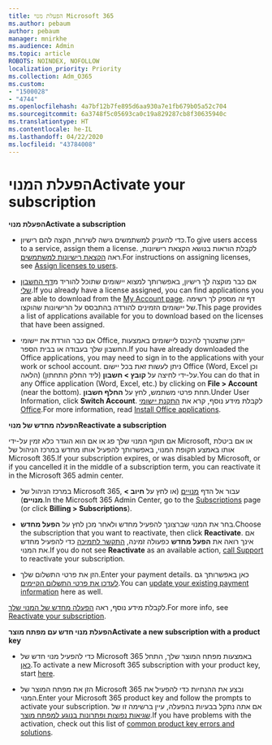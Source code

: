 ```yaml
---
title: הפעלת מנוי Microsoft 365
ms.author: pebaum
author: pebaum
manager: mnirkhe
ms.audience: Admin
ms.topic: article
ROBOTS: NOINDEX, NOFOLLOW
localization_priority: Priority
ms.collection: Adm_O365
ms.custom:
- "1500028"
- "4744"
ms.openlocfilehash: 4a7bf12b7fe895d6aa930a7e1fb679b05a52c704
ms.sourcegitcommit: 6a3748f5c05693ca0c19a829287cb8f30635940c
ms.translationtype: HT
ms.contentlocale: he-IL
ms.lasthandoff: 04/22/2020
ms.locfileid: "43784008"
---
```

# <a name="activate-your-subscription"></a><span data-ttu-id="92bbb-102">הפעלת המנוי</span><span class="sxs-lookup"><span data-stu-id="92bbb-102">Activate your subscription</span></span>

<span data-ttu-id="92bbb-103">**הפעלת מנוי**</span><span class="sxs-lookup"><span data-stu-id="92bbb-103">**Activate a subscription**</span></span>

- <span data-ttu-id="92bbb-104">כדי להעניק למשתמשים גישה לשירות, הקצה להם רישיון.</span><span class="sxs-lookup"><span data-stu-id="92bbb-104">To give users access to a service, assign them a license.</span></span> <span data-ttu-id="92bbb-105">לקבלת הוראות בנושא הקצאת רישיונות, ראה [הקצאת רישיונות למשתמשים](https://docs.microsoft.com/microsoft-365/admin/manage/assign-licenses-to-users?view=o365-worldwide).</span><span class="sxs-lookup"><span data-stu-id="92bbb-105">For instructions on assigning licenses, see [Assign licenses to users](https://docs.microsoft.com/microsoft-365/admin/manage/assign-licenses-to-users?view=o365-worldwide).</span></span>

- <span data-ttu-id="92bbb-106">אם כבר מוקצה לך רישיון, באפשרותך למצוא יישומים שתוכל להוריד מ[דף החשבון שלי](https://portal.office.com/account/#installs).</span><span class="sxs-lookup"><span data-stu-id="92bbb-106">If you already have a license assigned, you can find applications you are able to download from the [My Account page](https://portal.office.com/account/#installs).</span></span> <span data-ttu-id="92bbb-107">דף זה מספק לך רשימה של יישומים הזמינים להורדה בהתבסס על הרישיונות שהוקצו.</span><span class="sxs-lookup"><span data-stu-id="92bbb-107">This page provides a list of applications available for you to download based on the licenses that have been assigned.</span></span>

- <span data-ttu-id="92bbb-108">אם כבר הורדת את יישומי Office, ייתכן שתצטרך להיכנס ליישומים באמצעות החשבון שלך בעבודה או בבית הספר.</span><span class="sxs-lookup"><span data-stu-id="92bbb-108">If you have already downloaded the Office applications, you may need to sign in to the applications with your work or school account.</span></span> <span data-ttu-id="92bbb-109">ניתן לעשות זאת בכל יישום Office (Word,‏ Excel וכן הלאה) על-ידי לחיצה על **קובץ > חשבון** (ליד החלק התחתון).</span><span class="sxs-lookup"><span data-stu-id="92bbb-109">You can do that in any Office application (Word, Excel, etc.) by clicking on **File > Account** (near the bottom).</span></span> <span data-ttu-id="92bbb-110">תחת פרטי משתמש, לחץ על **החלף חשבון**.</span><span class="sxs-lookup"><span data-stu-id="92bbb-110">Under User Information, click **Switch Account**.</span></span> <span data-ttu-id="92bbb-111">לקבלת מידע נוסף, קרא את [התקנת יישומי Office](https://docs.microsoft.com/microsoft-365/admin/setup/install-applications).</span><span class="sxs-lookup"><span data-stu-id="92bbb-111">For more information, read [Install Office applications](https://docs.microsoft.com/microsoft-365/admin/setup/install-applications).</span></span>

<span data-ttu-id="92bbb-112">**הפעלה מחדש של מנוי**</span><span class="sxs-lookup"><span data-stu-id="92bbb-112">**Reactivate a subscription**</span></span>

<span data-ttu-id="92bbb-113">אם תוקף המנוי שלך פג או אם הוא הוגדר כלא זמין על-ידי Microsoft, או אם ביטלת אותו באמצע תקופת המנוי, באפשרותך להפעיל אותו מחדש במרכז הניהול של Microsoft 365.</span><span class="sxs-lookup"><span data-stu-id="92bbb-113">If your subscription expires, or was disabled by Microsoft, or if you cancelled it in the middle of a subscription term, you can reactivate it in the Microsoft 365 admin center.</span></span>

- <span data-ttu-id="92bbb-114">במרכז הניהול של Microsoft 365, עבור אל הדף [מנויים](https://go.microsoft.com/fwlink/p/?linkid=842054) (או לחץ על **חיוב > מנויים**).</span><span class="sxs-lookup"><span data-stu-id="92bbb-114">In the Microsoft 365 Admin Center, go to the [Subscriptions](https://go.microsoft.com/fwlink/p/?linkid=842054) page (or click **Billing > Subscriptions**).</span></span>

- <span data-ttu-id="92bbb-115">בחר את המנוי שברצונך להפעיל מחדש ולאחר מכן לחץ על **הפעל מחדש**.</span><span class="sxs-lookup"><span data-stu-id="92bbb-115">Choose the subscription that you want to reactivate, then click **Reactivate**.</span></span> <span data-ttu-id="92bbb-116">אם אינך רואה את **הפעל מחדש** כפעולה זמינה, [התקשר לתמיכה](https://support.office.com/article/call-support-32a17ca7-6fa0-4870-8a8d-e25ba4ccfd4b) כדי להפעיל מחדש את המנוי.</span><span class="sxs-lookup"><span data-stu-id="92bbb-116">If you do not see **Reactivate** as an available action, [call Support](https://support.office.com/article/call-support-32a17ca7-6fa0-4870-8a8d-e25ba4ccfd4b) to reactivate your subscription.</span></span>

- <span data-ttu-id="92bbb-117">הזן את פרטי התשלום שלך.</span><span class="sxs-lookup"><span data-stu-id="92bbb-117">Enter your payment details.</span></span> <span data-ttu-id="92bbb-118">כאן באפשרותך גם [לעדכן את פרטי התשלום הקיימים](https://docs.microsoft.com/microsoft-365/commerce/billing-and-payments/add-update-or-remove-credit-card-or-bank-account?view=o365-worldwide).</span><span class="sxs-lookup"><span data-stu-id="92bbb-118">You can [update your existing payment information](https://docs.microsoft.com/microsoft-365/commerce/billing-and-payments/add-update-or-remove-credit-card-or-bank-account?view=o365-worldwide) here as well.</span></span>

<span data-ttu-id="92bbb-119">לקבלת מידע נוסף, ראה [הפעלה מחדש של המנוי שלך](https://docs.microsoft.com/office365/admin/subscriptions-and-billing/reactivate-your-subscription).</span><span class="sxs-lookup"><span data-stu-id="92bbb-119">For more info, see [Reactivate your subscription](https://docs.microsoft.com/office365/admin/subscriptions-and-billing/reactivate-your-subscription).</span></span>

<span data-ttu-id="92bbb-120">**הפעלת מנוי חדש עם מפתח מוצר**</span><span class="sxs-lookup"><span data-stu-id="92bbb-120">**Activate a new subscription with a product key**</span></span>

- <span data-ttu-id="92bbb-121">כדי להפעיל מנוי חדש של Microsoft 365 באמצעות מפתח המוצר שלך, התחל [כאן](https://support.office.com/article/where-to-enter-your-office-product-key-0a82e5ae-739e-4b92-a6f4-2ec780c185db).</span><span class="sxs-lookup"><span data-stu-id="92bbb-121">To activate a new Microsoft 365 subscription with your product key, start [here](https://support.office.com/article/where-to-enter-your-office-product-key-0a82e5ae-739e-4b92-a6f4-2ec780c185db).</span></span>

- <span data-ttu-id="92bbb-122">הזן את מפתח המוצר של Microsoft 365 ובצע את ההנחיות כדי להפעיל את המנוי.</span><span class="sxs-lookup"><span data-stu-id="92bbb-122">Enter your Microsoft 365 product key and follow the prompts to activate your subscription.</span></span> <span data-ttu-id="92bbb-123">אם אתה נתקל בבעיות בהפעלה, עיין ברשימה זו של [שגיאות נפוצות ופתרונות בנוגע למפתח מוצר](https://docs.microsoft.com/microsoft-365/commerce/product-key-errors-and-solutions).</span><span class="sxs-lookup"><span data-stu-id="92bbb-123">If you have problems with the activation, check out this list of [common product key errors and solutions](https://docs.microsoft.com/microsoft-365/commerce/product-key-errors-and-solutions).</span></span>
